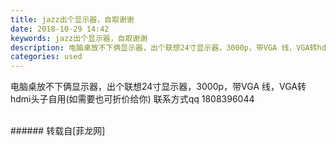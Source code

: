 ```yaml
---
title: jazz出个显示器，自取谢谢
date: 2018-10-29 14:42
keywords: jazz出个显示器，自取谢谢
description: 电脑桌放不下俩显示器，出个联想24寸显示器，3000p，带VGA 线，VGA转hdmi头子自用(如需要也可折价给你) 联系方式qq 1808396044
categories: used
---
```

<td class="t_f" id="postmessage_2184424">

电脑桌放不下俩显示器，出个联想24寸显示器，3000p，带VGA 线，VGA转hdmi头子自用(如需要也可折价给你) 联系方式qq 1808396044<br/>
<br/>
<img alt="" border="0" class="zoom" data-cf-modified-ff381117abac33af05be67e2-="" file="http://www.flw.ph/data/appbyme/upload/image/201810/29/iKT6rCDi1RGL.jpg" id="aimg_I1qLb" lazyloadthumb="1" onclick="" onmouseover="" src="http://www.flw.ph/data/appbyme/upload/image/201810/29/iKT6rCDi1RGL.jpg"/><br/>
<img alt="" border="0" class="zoom" data-cf-modified-ff381117abac33af05be67e2-="" file="http://www.flw.ph/data/appbyme/upload/image/201810/29/mIR8qHZnx0sZ.jpg" id="aimg_JgX56" lazyloadthumb="1" onclick="" onmouseover="" src="http://www.flw.ph/data/appbyme/upload/image/201810/29/mIR8qHZnx0sZ.jpg"/><br/>
<img alt="" border="0" class="zoom" data-cf-modified-ff381117abac33af05be67e2-="" file="http://www.flw.ph/data/appbyme/upload/image/201810/29/aqFHFoEY8L4e.jpg" id="aimg_AZvUq" lazyloadthumb="1" onclick="" onmouseover="" src="http://www.flw.ph/data/appbyme/upload/image/201810/29/aqFHFoEY8L4e.jpg"/><br/>
</td>
###### 转载自[菲龙网]